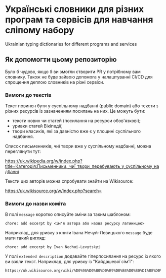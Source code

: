# Українські словники для різних програм та сервісів для навчання сліпому набору
Ukrainian typing dictionaries for different programs and services

## Як допомогти цьому репозиторію
Було б чудово, якщо б ви змогли створити PR у потрібному вам словнику. Також не буде зайвою допомога у налаштуванні CI/CD для спрощення деплою словників на різні сервіси.

### Вимоги до текстів
Текст повинен бути у суспільному надбанні (public domain) або тексти з різних ресурсів із зазначенням посилань на них.
Це можуть бути:
- тексти новин чи статей (посилання на ресурси обов'язкові);
- уривки статей Вікіпедії;
- твори класиків, які за давністю вже є у площині суспільного надбання.

Список письменників, чиї твори вже у суспільному надбанні, можна переглянути тут:

https://uk.wikipedia.org/w/index.php?title=Категорія:Письменники,_чиї_твори_перебувають_у_суспільному_надбанні

Тексти цих авторів можна спробувати знайти на Wikisource:

https://uk.wikisource.org/w/index.php?search=


### Вимоги до назви коміта
В полі `message` коротко описуйте зміни за таким шаблоном:
```
chore: add excerpt by <ім'я автора або назва ресурсу латиницею>
```
Наприклад, для уривку з книги Івана Нечуй-Левицького `message` буде мати такий вигляд:
```
chore: add excerpt by Ivan Nechui-Levytskyi
```

У полі `extended description` додавайте гіперпосилання на ресурс із якого ви взяли текст. Наприклад, для уривку із "Кайдашевої сім'ї":
```
https://uk.wikisource.org/wiki/%D0%9A%D0%B0%D0%B9%D0%B4%D0%B0%D1%88%D0%B5%D0%B2%D0%B0_%D1%81%D1%96%D0%BC%27%D1%8F/II
```         
